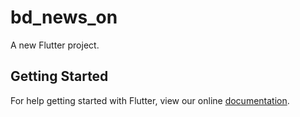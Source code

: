 # bd_news_on

A new Flutter project.

## Getting Started

For help getting started with Flutter, view our online
[documentation](https://flutter.io/).
